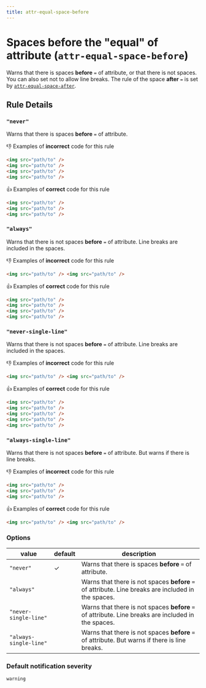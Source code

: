 ```yaml
---
title: attr-equal-space-before
---
```


# Spaces before the "equal" of attribute (`attr-equal-space-before`)

Warns that there is spaces **before** `=` of attribute, or that there is not spaces. You can also set not to allow line breaks. The rule of the space **after** `=` is set by [`attr-equal-space-after`](../markuplint-rule-attr-equal-space-after).

## Rule Details

### `"never"`

Warns that there is spaces **before** `=` of attribute.

👎 Examples of **incorrect** code for this rule

```html
<img src="path/to" />
<img src="path/to" />
<img src="path/to" />
<img src="path/to" />
```

👍 Examples of **correct** code for this rule

```html
<img src="path/to" />
<img src="path/to" />
<img src="path/to" />
```

### `"always"`

Warns that there is not spaces **before** `=` of attribute. Line breaks are included in the spaces.

👎 Examples of **incorrect** code for this rule

```html
<img src="path/to" /> <img src="path/to" />
```

👍 Examples of **correct** code for this rule

```html
<img src="path/to" />
<img src="path/to" />
<img src="path/to" />
<img src="path/to" />
```

### `"never-single-line"`

Warns that there is not spaces **before** `=` of attribute. Line breaks are included in the spaces.

👎 Examples of **incorrect** code for this rule

```html
<img src="path/to" /> <img src="path/to" />
```

👍 Examples of **correct** code for this rule

```html
<img src="path/to" />
<img src="path/to" />
<img src="path/to" />
<img src="path/to" />
<img src="path/to" />
```

### `"always-single-line"`

Warns that there is not spaces **before** `=` of attribute. But warns if there is line breaks.

👎 Examples of **incorrect** code for this rule

```html
<img src="path/to" />
<img src="path/to" />
<img src="path/to" />
```

👍 Examples of **correct** code for this rule

```html
<img src="path/to" /> <img src="path/to" />
```

### Options

| value                  | default | description                                                                                         |
| ---------------------- | ------- | --------------------------------------------------------------------------------------------------- |
| `"never"`              | ✓       | Warns that there is spaces **before** `=` of attribute.                                             |
| `"always"`             |         | Warns that there is not spaces **before** `=` of attribute. Line breaks are included in the spaces. |
| `"never-single-line"`  |         | Warns that there is not spaces **before** `=` of attribute. Line breaks are included in the spaces. |
| `"always-single-line"` |         | Warns that there is not spaces **before** `=` of attribute. But warns if there is line breaks.      |

### Default notification severity

`warning`
